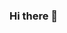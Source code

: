 ### Hi there 👋

<!--
**gabrielferreira0/gabrielferreira0** is a ✨ _special_ ✨ repository because its `README.md` (this file) appears on your GitHub profile.

# Hi, I'm Gabriel ! :D

Teste 
### About me
Teste
-->
